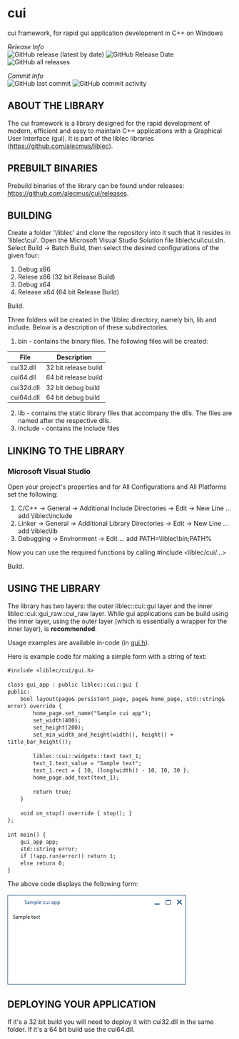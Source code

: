 # cui
cui framework, for rapid gui application development in C++ on Windows

<p>
  <em>Release Info</em>
  <br>
  <img alt="GitHub release (latest by date)" src="https://img.shields.io/github/v/release/alecmus/cui">
  <img alt="GitHub Release Date" src="https://img.shields.io/github/release-date/alecmus/cui">
  <img alt="GitHub all releases" src="https://img.shields.io/github/downloads/alecmus/cui/total">
</p>

<p>
  <em>Commit Info</em>
  <br>
  <img alt="GitHub last commit" src="https://img.shields.io/github/last-commit/alecmus/cui">
  <img alt="GitHub commit activity" src="https://img.shields.io/github/commit-activity/y/alecmus/cui">
</p>

## ABOUT THE LIBRARY
The cui framework is a library designed for the rapid development of modern, efficient and easy to maintain C++ applications with a Graphical User Interface (gui). It is part of the liblec libraries (https://github.com/alecmus/liblec).

## PREBUILT BINARIES
Prebuild binaries of the library can be found under releases: https://github.com/alecmus/cui/releases.

## BUILDING
Create a folder '\liblec' and clone the repository into it such that it resides in 'liblec\cui'. Open the Microsoft Visual Studio Solution file liblec\cui\cui.sln. Select Build -> Batch Build, then select the desired configurations of the given four:
1. Debug x86
2. Relese x86 (32 bit Release Build)
3. Debug x64
4. Release x64 (64 bit Release Build)

Build.

Three folders will be created in the \liblec directory, namely bin, lib and include. Below is a description of these subdirectories.

1. bin - contains the binary files. The following files will be created:

File            | Description
--------------- | ------------------------------------
cui32.dll    | 32 bit release build
cui64.dll    | 64 bit release build
cui32d.dll   | 32 bit debug build
cui64d.dll   | 64 bit debug build

2. lib - contains the static library files that accompany the dlls. The files are named after the respective dlls.
3. include - contains the include files

## LINKING TO THE LIBRARY

### Microsoft Visual Studio
Open your project's properties and for All Configurations and All Platforms set the following:
1. C/C++ -> General -> Additional Include Directories -> Edit -> New Line ... add \liblec\include
2. Linker -> General -> Additional Library Directories -> Edit -> New Line ... add \liblec\lib
3. Debugging -> Environment -> Edit ... add PATH=\liblec\bin;PATH%

Now you can use the required functions by calling #include <liblec/cui/...>

Build.

## USING THE LIBRARY
The library has two layers: the outer liblec::cui::gui layer and the inner liblec::cui::gui_raw::cui_raw layer. While gui applications can be build using the inner layer, using the outer layer (which is essentially a wrapper for the inner layer), is <b>recommended</b>.

Usage examples are available in-code (in [gui.h](https://github.com/alecmus/cui/blob/master/gui.h)).

Here is example code for making a simple form with a string of text:

```
#include <liblec/cui/gui.h>

class gui_app : public liblec::cui::gui {
public:
    bool layout(page& persistent_page, page& home_page, std::string& error) override {
        home_page.set_name("Sample cui app");
        set_width(400);
        set_height(200);
        set_min_width_and_height(width(), height() + title_bar_height());

        liblec::cui::widgets::text text_1;
        text_1.text_value = "Sample text";
        text_1.rect = { 10, (long)width() - 10, 10, 30 };
        home_page.add_text(text_1);

        return true;
    }

    void on_stop() override { stop(); }
};

int main() {
    gui_app app;
    std::string error;
    if (!app.run(error)) return 1;
    else return 0;
}
```

The above code displays the following form:<br/><br/>
![](https://github.com/alecmus/files/blob/master/liblec/cui/screenshots/cui_1.0.0_screenshot_01.PNG?raw=true)

## DEPLOYING YOUR APPLICATION
If it's a 32 bit build you will need to deploy it with cui32.dll in the same folder. If it's a 64 bit build use the cui64.dll.
